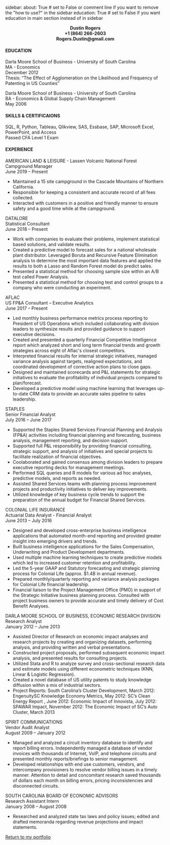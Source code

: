 sidebar:
    about: True # set to False or comment line if you want to remove the "how to use?" in the sidebar
    education: True # set to False if you want education in main section instead of in sidebar

<p align="center">
 <b>Dustin Rogers</b><br>
 <b>+1 (864) 266-2603</b><br>
 <b>Rogers.Dustin@gmail.com</b><br> 
</p>
 
#### EDUCATION
Darla Moore School of Business - University of South Carolina                                 
MA - Economics                                  
December 2012                                     
Thesis: “The Effect of Agglomeration on the Likelihood and Frequency of Patenting in US Counties”

Darla Moore School of Business - University of South Carolina                                     
BA - Economics & Global Supply Chain Management                                            
May 2006

#### SKILLS & CERTIFICAIONS   
SQL, R, Python, Tableau, Qlikview, SAS, Essbase, SAP, Microsoft Excel, PowerPoint, and Access                                
Passed CFA Level 1 Exam

#### EXPERIENCE
AMERICAN LAND & LEISURE	 - Lassen Volcanic National Forest                   
Campground Manager	                                                                                       	         
June 2019 – Present                                                                                                                   
+ Maintained a 15 site campground in the Cascade Mountains of Northern California.
+ Responsible for keeping a consistent and accurate record of all fees collected.
+ Interacted with customers in a positive and friendly manner to ensure safety and a good time while at the campground.

DATALORE                     
Statistical Consultant                                                                             		
June 2018 – Present  
+ Work with companies to evaluate their problems, implement statistical based solutions, and validate results.
+ Created a predictive model to forecast sales for a national wholesale plant distributor. Leveraged Boruta and Recursive Feature Elimination analysis to determine the most important data features and applied the results to both a Lasso and  Random Forest model do predict sales. 
+ Presented a statistical method for choosing sample size within an A/B test called Power Analysis. 
+ Presented a statistical method for choosing test and control groups to a company who were conducting an experiment.

AFLAC                           
US FP&A Consultant – Executive Analytics                                                                 
June 2017 – Present                                                             
+ Led monthly business performance metrics process reporting to President of US Operations which included collaborating with division leaders to synthesize results and provided guidance to support executive decisions.
+ Created and presented a quarterly Financial Competitive Intelligence report which analyzed short and long term financial trends and growth strategies across eight of Aflac's closest competitors.
+ Interpreted financial results for internal strategic initiatives, managed variance analysis against targets, realigned expectations, and coordinated development of corrective action plans to close gaps.
+ Designed and maintained scorecards and P&L statements for strategic initiatives to evaluate the profitability of individual projects compared to plan/forecast.
+ Developed a predictive model using machine learning that leverages up-to-date CRM data to provide an accurate sales pipeline to sales leadership.

STAPLES                                       
Senior Financial Analyst                                               
July 2016 – June 2017                                                               
+	Supported the Staples Shared Services Financial Planning and Analysis (FP&A) activities including financial planning and forecasting, business analysis, management reporting, and decision support.
+	Supported full P&L responsibility by providing financial consulting, strategic support, and analysis of initiatives and special projects to facilitate realization of financial objectives.
+	Coolaborated and gained consensus among division leaders to prepare executive reporting decks for management meetings.
+	Performed SQL queries and R models for various ad hoc analyses, predictive models, and reports as needed.
+	Assisted Shared Services teams with planning process improvement projects and productivity initiatives to deliver key improvements.
+	Utilized knowledge of key business cycle trends to support the preparation of the annual budget for Financial Shared Services.

COLONIAL LIFE INSURANCE                                                                        
Actuarial Data Analyst - Financial Analyst                                                              
June 2013 – July 2016
+	Designed and developed cross-enterprise business intelligence applications that automated month-end reporting and provided greater insight into emerging drivers and trends. 
+	Built business intelligence applications for the Sales Compensation, Underwriting and Product Development departments.
+	Used multiple machine learning techniques to create predictive models which led to increased customer retention and profitability.  
+	Led the 5-year GAAP and Statutory forecasting and strategic planning process for Colonial Life (approx. $1.4B in annual revenue).
+	Prepared monthly/quarterly reporting and variance analysis packages for Colonial Life financial leadership.
+	Financial liaison to the Project Management Office (PMO) in support of the Strategic Initiative business planning process. Consulted with project business owners to provide accurate and timely delivery of Cost Benefit Analyses.

DARLA MOORE SCHOOL OF BUSINESS, ECONOMIC RESEARCH DIVISION                                          
Research Analyst                                               
January 2012 – June 2013                                                                
+	Assisted Director of Research on economic impact analyses and research projects by creating and organizing datasets, performing analysis, and providing written and verbal presentations.
+	Constructed project proposals, performed subsequent economic impact analysis, and presented results for consulting projects.
+	Utilized Stata and R to analyze survey and cross-sectional research data and estimate models using different econometric techniques (KNN, Linear & Logistic Regression).
+	Created a novel database of US utility patents to study knowledge diffusion within a mix of industrial sectors. 
+	Project Reports: South Carolina’s Cluster Development, March 2012: EngenuitySC Knowledge Economy Metrics, May 2012: SC’s Clean Energy Report , June 2012: Economic Impact of Innovista, July 2012:  SPAWAR Impact, November 2012: The Economic Impact of SC’s Auto Cluster, March 2013

SPIRIT COMMUNICATIONS                                                       
Vendor Audit Analyst                                                   
August 2009 – January 2012                                                  
+	Managed and analyzed a circuit inventory database to identify and report billing errors. Independently managed a database of vendor invoices with thousands of Internet, VoIP, and telephone circuits and presented monthly reports/briefings to senior management. 
+	Developed relationships with end use customers, vendors, and intercompany provisioners to resolve vendor billing issues in a timely manner. Attention to detail and concomitant research saved thousands of dollars each month on billing errors, pricing inconsistencies and disconnected circuits.

SOUTH CAROLINA BOARD OF ECONOMIC ADVISORS                                                              
Research Assistant Intern                                                                  
January 2008 – August 2008
+ Researched and analyzed state tax laws and policy issues; edited and drafted memoranda regarding revenue projections and impact statements.


[Return to my portfolio](https://dustinrogers.github.io/)
